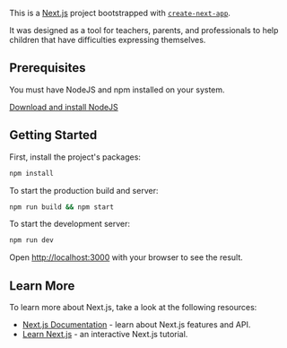 This is a [Next.js](https://nextjs.org/) project bootstrapped with [`create-next-app`](https://github.com/vercel/next.js/tree/canary/packages/create-next-app).

It was designed as a tool for teachers, parents, and professionals to help children that have difficulties expressing themselves.


## Prerequisites

You must have NodeJS and npm installed on your system.

[Download and install NodeJS](https://nodejs.org/en/download/)

## Getting Started

First, install the project's packages:
```bash
npm install
```

To start the production build and server:
```bash
npm run build && npm start
```

To start the development server:
```bash
npm run dev
```

Open [http://localhost:3000](http://localhost:3000) with your browser to see the result.

## Learn More

To learn more about Next.js, take a look at the following resources:

- [Next.js Documentation](https://nextjs.org/docs) - learn about Next.js features and API.
- [Learn Next.js](https://nextjs.org/learn) - an interactive Next.js tutorial.
